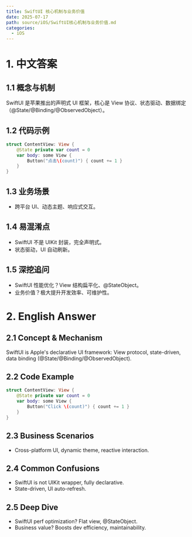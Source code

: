 ```yaml
---
title: SwiftUI 核心机制与业务价值
date: 2025-07-17
path: source/iOS/SwiftUI核心机制与业务价值.md
categories:
  - iOS
---
```


# 1. 中文答案

## 1.1 概念与机制
SwiftUI 是苹果推出的声明式 UI 框架，核心是 View 协议、状态驱动、数据绑定（@State/@Binding/@ObservedObject）。

## 1.2 代码示例
```swift
struct ContentView: View {
    @State private var count = 0
    var body: some View {
        Button("点击\(count)") { count += 1 }
    }
}
```

## 1.3 业务场景
- 跨平台 UI、动态主题、响应式交互。

## 1.4 易混淆点
- SwiftUI 不是 UIKit 封装，完全声明式。
- 状态驱动，UI 自动刷新。

## 1.5 深挖追问
- SwiftUI 性能优化？View 结构扁平化、@StateObject。
- 业务价值？极大提升开发效率、可维护性。

# 2. English Answer

## 2.1 Concept & Mechanism
SwiftUI is Apple's declarative UI framework: View protocol, state-driven, data binding (@State/@Binding/@ObservedObject).

## 2.2 Code Example
```swift
struct ContentView: View {
    @State private var count = 0
    var body: some View {
        Button("Click \(count)") { count += 1 }
    }
}
```

## 2.3 Business Scenarios
- Cross-platform UI, dynamic theme, reactive interaction.

## 2.4 Common Confusions
- SwiftUI is not UIKit wrapper, fully declarative.
- State-driven, UI auto-refresh.

## 2.5 Deep Dive
- SwiftUI perf optimization? Flat view, @StateObject.
- Business value? Boosts dev efficiency, maintainability.
